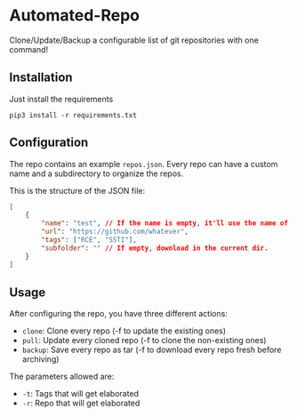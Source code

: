 # Automated-Repo
Clone/Update/Backup a configurable list of git repositories with one command!

## Installation
Just install the requirements
```
pip3 install -r requirements.txt
```

## Configuration
The repo contains an example `repos.json`. Every repo can have a custom name and a subdirectory to organize the repos.

This is the structure of the JSON file:
```json
[
    {
        "name": "test", // If the name is empty, it'll use the name of the url
        "url": "https://github.com/whatever",
        "tags": ["RCE", "SSTI"],
        "subfolder": "" // If empty, download in the current dir.
    }
]
```

## Usage
After configuring the repo, you have three different actions:
- `clone`: Clone every repo (-f to update the existing ones)
- `pull`: Update every cloned repo (-f to clone the non-existing ones)
- `backup`: Save every repo as tar (-f to download every repo fresh before archiving)

The parameters allowed are:
- `-t`: Tags that will get elaborated
- `-r`: Repo that will get elaborated

